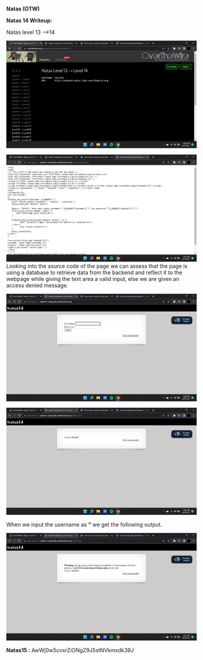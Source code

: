 ﻿**Natas (OTW)**

**Natas 14 Writeup:**

Natas level 13 —>14

![](Aspose.Words.0ab69c6d-3501-4eba-a989-0164dd3f4163.001.jpeg)

![](Aspose.Words.0ab69c6d-3501-4eba-a989-0164dd3f4163.002.jpeg)Looking into the source code of the page we can assess that the page is using a database to retrieve data from the backend and reflect it to the webpage while giving the text area a valid input, else we are given an access denied message.

![](Aspose.Words.0ab69c6d-3501-4eba-a989-0164dd3f4163.003.jpeg)

![](Aspose.Words.0ab69c6d-3501-4eba-a989-0164dd3f4163.004.jpeg)

When we input the username as **“** we get the following output.

![](Aspose.Words.0ab69c6d-3501-4eba-a989-0164dd3f4163.005.jpeg)

**Natas15 :** AwWj0w5cvxrZiONgZ9J5stNVkmxdk39J
